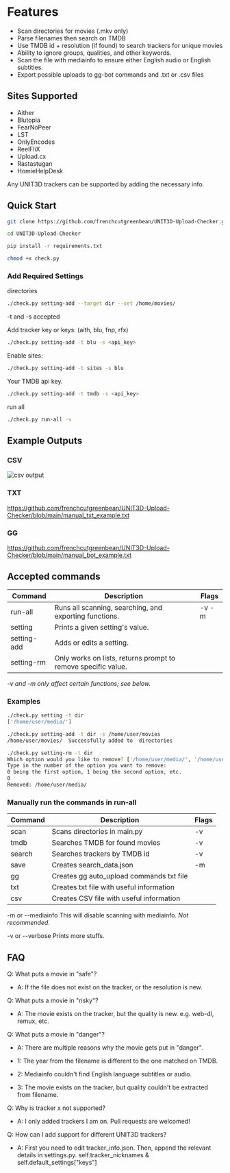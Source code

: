 # Features

- Scan directories for movies (.mkv only)
- Parse filenames then search on TMDB
- Use TMDB id + resolution (if found) to search trackers for unique movies
- Ability to ignore groups, qualities, and other keywords.
- Scan the file with mediainfo to ensure either English audio or English subtitles.
- Export possible uploads to gg-bot commands and .txt or .csv files

## Sites Supported

- Aither
- Blutopia
- FearNoPeer
- LST
- OnlyEncodes
- ReelFliX
- Upload.cx
- Rastastugan
- HomieHelpDesk

Any UNIT3D trackers can be supported by adding the necessary info.

## Quick Start

```sh
git clone https://github.com/frenchcutgreenbean/UNIT3D-Upload-Checker.git
```

```sh
cd UNIT3D-Upload-Checker
```

```sh
pip install -r requirements.txt
```

```sh
chmod +x check.py
```

### Add Required Settings

directories

```sh
./check.py setting-add --target dir --set /home/movies/
```

-t and -s accepted

Add tracker key or keys: (aith, blu, fnp, rfx)

```sh
./check.py setting-add -t blu -s <api_key>
```

Enable sites:

```sh
./check.py setting-add -t sites -s blu
```

Your TMDB api key.

```sh
./check.py setting-add -t tmdb -s <api_key>
```

run all

```sh
./check.py run-all -v
```

## Example Outputs

### CSV

![csv output](https://i.ibb.co/SmkvfV1/2024-04-03-19-38-21.png)

### TXT

<https://github.com/frenchcutgreenbean/UNIT3D-Upload-Checker/blob/main/manual_txt_example.txt>

### GG

<https://github.com/frenchcutgreenbean/UNIT3D-Upload-Checker/blob/main/manual_bot_example.txt>

## Accepted commands

| Command | Description| Flags |
|---------|------------|-------|
| run-all | Runs all scanning, searching, and exporting functions. | -v -m |
| setting | Prints a given setting's value.| |
| setting-add | Adds or edits a setting. | |
| setting-rm | Only works on lists, returns prompt to remove specific value. | |

*-v and -m only affect certain functions; see below.*

### Examples

```sh
./check.py setting -t dir
['/home/user/media/'] 
```

```sh
./check.py setting-add -t dir -s /home/user/movies
/home/user/movies/  Successfully added to  directories
```

```sh
./check.py setting-rm -t dir
Which option would you like to remove? ['/home/user/media/', '/home/user/movies/']
Type in the number of the option you want to remove:
0 being the first option, 1 being the second option, etc.
0
Removed: /home/user/media/
```

### Manually run the commands in run-all

| Command | Description | Flags |
|---------|----------|-------|
| scan | Scans directories in main.py| -v |
| tmdb | Searches TMDB for found movies| -v |
| search | Searches trackers by TMDB id|-v |
| save | Creates search_data.json| -m |
| gg | Creates gg auto_upload commands txt file| |
| txt | Creates txt file with useful information | |
| csv | Creates CSV file with useful information | |

-m or --mediainfo This will disable scanning with mediainfo. *Not recommended*.

-v or --verbose Prints more stuffs.

## FAQ

Q: What puts a movie in "safe"?

- A: If the file does not exist on the tracker, or the resolution is new.

Q: What puts a movie in "risky"?

- A: The movie exists on the tracker, but the quality is new. e.g. web-dl, remux, etc.

Q: What puts a movie in "danger"?

- A: There are multiple reasons why the movie gets put in "danger".

- 1: The year from the filename is different to the one matched on TMDB.

- 2: Mediainfo couldn't find English language subtitles or audio.

- 3: The movie exists on the tracker, but quality couldn't be extracted from filename.

Q: Why is tracker x not supported?

- A: I only added trackers I am on. Pull requests are welcomed!

Q: How can I add support for different UNIT3D trackers?

- A: First you need to edit tracker_info.json. Then, append the relevant details in settings.py. self.tracker_nicknames & self.default_settings["keys"]
